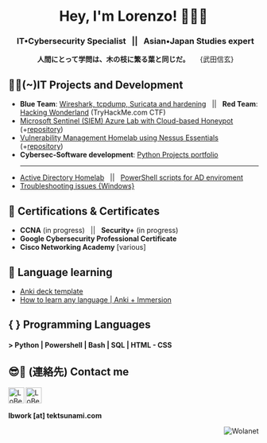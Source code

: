 <h1 align="center"> Hey, I'm Lorenzo! 🙋🏻‍♂️ </h1>
<h3 align="center"> &nbsp; <b> IT•Cybersecurity Specialist </b> &nbsp; || &nbsp; Asian•Japan Studies expert </h3>
<p align="center"> &nbsp; <b> 人間にとって学問は、木の枝に繁る葉と同じだ。</b>　　{武田信玄} </p>

<h2>👨‍💻(~)IT Projects and Development </h2>

- **Blue Team**: [Wireshark, tcpdump, Suricata and hardening](https://tektsunami.com/ablueteamwire.html) &nbsp; || &nbsp; **Red Team**: [Hacking Wonderland](https://tektsunami.com/athmwonderland.html) (TryHackMe.com CTF)
- [Microsoft Sentinel (SIEM) Azure Lab with Cloud-based Honeypot](https://tektsunami.com/alabsentinel.html) &nbsp; (+[repository](https://github.com/Wolanet/MicrosoftSentinel-Azure-lab))
- [Vulnerability Management Homelab using Nessus Essentials](https://tektsunami.com/alabnessus.html) &nbsp; (+[repository](https://github.com/Wolanet/VulnerabilityManagement_Nessus))
- **Cybersec-Software development**: [Python Projects portfolio](https://github.com/Wolanet/python_portfolioV)
   ________
- [Active Directory Homelab](https://tektsunami.com/adhomelab.html) &nbsp; || &nbsp; [PowerShell scripts for AD enviroment](https://github.com/Wolanet/ActiveDirectory_Pshell_scripts)
- [Troubleshooting issues {Windows}](https://tektsunami.com/commontroubles.html) 

<h2>📜 Certifications & Certificates </h2>

- **CCNA** (in progress) &nbsp; || &nbsp; **Security+** (in progress)
- **Google Cybersecurity Professional Certificate**
- **Cisco Networking Academy** [various]


<h2>🔰 Language learning </h2>

- [Anki deck template](https://github.com/Wolanet/Anki_deck_LanguageLearning)
- [How to learn any language | Anki + Immersion](https://tektsunami.com/ankistudy.html)


<h2>{ } Programming Languages </h2>

 <h4> > Python | Powershell | Bash | SQL | HTML - CSS </h4>

<h2>😎🤳 (連絡先) Contact me </h2>

[<img align="left" alt="LoBe | LinkedIn" width="32px" src="https://cdn.jsdelivr.net/npm/simple-icons@v3/icons/linkedin.svg" />][linkedin]
[<img align="left" alt="LoBe | Instagram" width="32px" src="https://cdn.jsdelivr.net/npm/simple-icons@v3/icons/instagram.svg" />][instagram]

[instagram]: https://www.instagram.com/magnificent.flow/
[linkedin]: https://www.linkedin.com/in/lorenzobertini-netw/

<br /> <br /> 

**lbwork [at] tektsunami.com**  <p align="right"> <img src="https://komarev.com/ghpvc/?username=Wolanet&label=Profile%20views&color=0e75b6&style=flat" alt="Wolanet" /> </p>
<!-- Wolanet/Wolanet is a ✨ special ✨ repository because its `README.md` (this file) appears on your GitHub profile. -->

